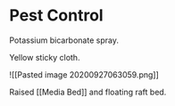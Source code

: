 # Pest Control

Potassium bicarbonate spray.

Yellow sticky cloth. 

![[Pasted image 20200927063059.png]]

Raised [[Media Bed]] and floating raft bed.



